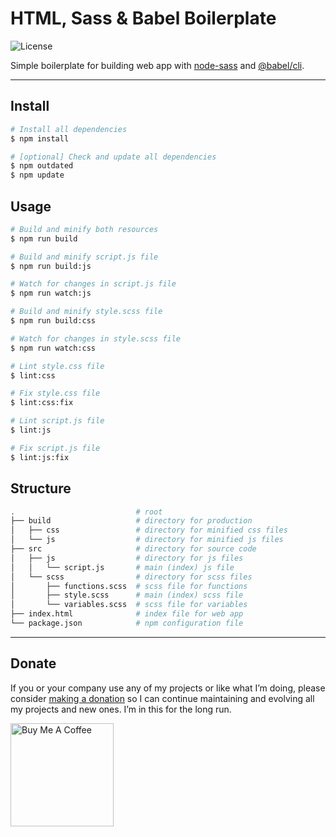 # HTML, Sass & Babel Boilerplate

![License](https://img.shields.io/github/license/mypreview/html-boilerplate)

Simple boilerplate for building web app with [node-sass](https://github.com/sass/node-sass) and [@babel/cli](https://github.com/babel/babel/tree/master/packages/babel-cli).

---

## Install

```bash
# Install all dependencies
$ npm install

# [optional] Check and update all dependencies
$ npm outdated
$ npm update
```

## Usage

```bash
# Build and minify both resources
$ npm run build

# Build and minify script.js file
$ npm run build:js

# Watch for changes in script.js file
$ npm run watch:js

# Build and minify style.scss file
$ npm run build:css

# Watch for changes in style.scss file
$ npm run watch:css

# Lint style.css file
$ lint:css

# Fix style.css file
$ lint:css:fix

# Lint script.js file
$ lint:js

# Fix script.js file
$ lint:js:fix
```

## Structure

```bash
.                           # root
├── build                   # directory for production
│   ├── css                 # directory for minified css files
│   └── js                  # directory for minified js files
├── src                     # directory for source code
│   ├── js                  # directory for js files
│   │   └── script.js       # main (index) js file
│   └── scss                # directory for scss files
│       ├── functions.scss  # scss file for functions
│       ├── style.scss      # main (index) scss file
│       └── variables.scss  # scss file for variables
├── index.html              # index file for web app
└── package.json      		# npm configuration file
```

---

## Donate

If you or your company use any of my projects or like what I’m doing, please consider [making a donation](https://www.buymeacoffee.com/mahdiyazdani) so I can continue maintaining and evolving all my projects and new ones. I’m in this for the long run. 

<a href="https://www.buymeacoffee.com/mahdiyazdani" target="_blank"><img src="https://cdn.buymeacoffee.com/buttons/v2/default-yellow.png" alt="Buy Me A Coffee" width="165" /></a>
